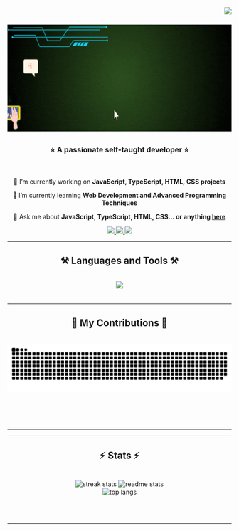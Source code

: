<img align="right" src="https://visitor-badge.laobi.icu/badge?page_id=ithauront.ithauront" />

<h1 align="center">
    <img src="https://github.com/ithauront/iThauront/blob/main/image/Iuri%20GIthub%20.gif" style="height: 15rem; width: 50rem;"/>
</h1>

<h3 align="center">⭐️ A passionate self-taught developer ⭐️</h3>

<br/>

<div align="center">
 
 🔭 I’m currently working on **JavaScript, TypeScript, HTML, CSS projects**
 
 🌱 I’m currently learning **Web Development and Advanced Programming Techniques**

💬 Ask me about **JavaScript, TypeScript, HTML, CSS... or anything [here](https://github.com/ithauront/ithauront/issues)**

 </div>

  
<div align="center"> 
  <a href="mailto:iurithauront@gmail.com">
    <img src="https://img.shields.io/static/v1?message=Gmail&logo=gmail&label=&color=D14836&logoColor=white&labelColor=&style=for-the-badge" target="_blank"/>
  </a>
  <a href="https://www.linkedin.com/" target="_blank">
    <img src="https://img.shields.io/badge/LinkedIn-0077B5?style=for-the-badge&logo=linkedin&logoColor=white" target="_blank" />
  </a>
  <a href="https://github.com/ithauront" target="_blank">
     <img src="https://img.shields.io/badge/GitHub-100000?style=for-the-badge&logo=github&logoColor=white" target="_blank" />
  </a>
</div>

<hr/>

<h2 align="center">⚒️ Languages and Tools ⚒️</h2>
<br/>
<div align="center">
    <img src="https://skillicons.dev/icons?i=js,typescript,html,css,git,github,vscode" /><br>
</div>

<br/>
<hr/>

<div align="center">
  <h2>🌟 My Contributions 🌟</h2>
  <br>
<img alt="snake eating my contributions" src="https://github.com/ithauront/ithauront/blob/output/github-contribution-grid-snake.svg"/>
  
  <br/><br/><br/>
</div>

<hr/>

<hr/>

<h2 align="center">⚡ Stats ⚡</h2>
<br>
<div align=center> 
  <img width=390 src="https://streak-stats.demolab.com/?user=ithauront&count_private=true&theme=react&border_radius=10" alt="streak stats"/>
     <img width=390 src="https://github-readme-stats.vercel.app/api?username=ithauront&count_private=true&show_icons=true&theme=react&rank_icon=github&border_radius=10" alt="readme stats" />
  <br/>
  <img width=325 align="center" src="https://github-readme-stats.vercel.app/api/top-langs/?username=ithauront&hide=HTML&langs_count=8&layout=compact&theme=react&border_radius=10&size_weight=0.5&count_weight=0.5&exclude_repo=github-readme-stats" alt="top langs" />
</div>

<br/><br/>

<hr/>


